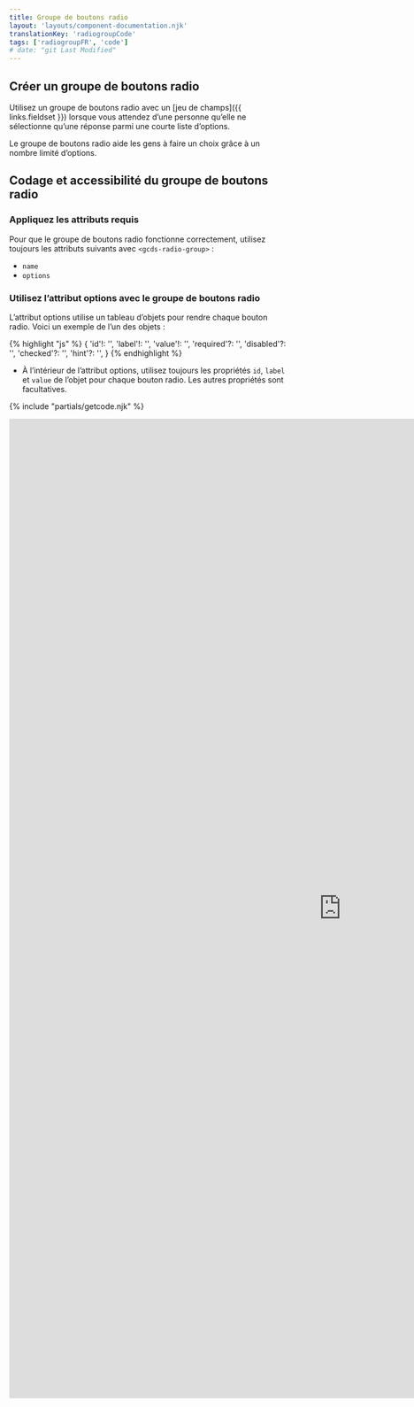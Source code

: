 ```yaml
---
title: Groupe de boutons radio
layout: 'layouts/component-documentation.njk'
translationKey: 'radiogroupCode'
tags: ['radiogroupFR', 'code']
# date: "git Last Modified"
---
```


## Créer un groupe de boutons radio

Utilisez un groupe de boutons radio avec un [jeu de champs]({{ links.fieldset }}) lorsque vous attendez d’une personne qu’elle ne sélectionne qu’une réponse parmi une courte liste d’options.

Le groupe de boutons radio aide les gens à faire un choix grâce à un nombre limité d’options.


## Codage et accessibilité du groupe de boutons radio

### Appliquez les attributs requis

Pour que le groupe de boutons radio fonctionne correctement, utilisez toujours les attributs suivants avec `<gcds-radio-group>` :
- `name`
- `options`

### Utilisez l’attribut options avec le groupe de boutons radio

L’attribut options utilise un tableau d’objets pour rendre chaque bouton radio. Voici un exemple de l’un des objets :

{% highlight "js" %}
{
  'id'!: '',
  'label'!: '',
  'value'!: '',
  'required'?: '',
  'disabled'?: '',
  'checked'?: '',
  'hint'?: '',
}
{% endhighlight %}


- À l’intérieur de l’attribut options, utilisez toujours les propriétés `id`, `label` et `value` de l’objet pour chaque bouton radio. Les autres propriétés sont facultatives.

{% include "partials/getcode.njk" %}

<iframe
  title="Survol des propriétés et des évènements relatifs à gcds-radio-group."
  src="https://cds-snc.github.io/gcds-components/iframe.html?viewMode=docs&demo=true&singleStory=true&id=components-radio-group--events-properties&lang=fr"
  width="1200"
  height="1770"
  style="display: block; margin: 0 auto;"
  frameBorder="0"
  allow="clipboard-write"
></iframe>
